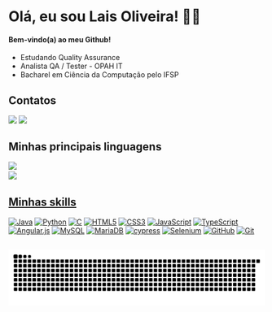 <h1 align="left"> Olá, eu sou Lais Oliveira! 🙋‍♀️ </h1>

#### Bem-vindo(a) ao meu Github!
* Estudando Quality Assurance
* Analista QA / Tester - OPAH IT
* Bacharel em Ciência da Computação pelo IFSP

## Contatos

<div>
<a href = "mailto:lais.oliveira1415@gmail.com"><img src="https://img.shields.io/badge/Gmail-D14836?style=for-the-badge&logo=gmail&logoColor=white" target="_blank"></a>
<a href="https://www.linkedin.com/in/laisoliveira11" target="_blank"><img src="https://img.shields.io/badge/-LinkedIn-%230077B5?style=for-the-badge&logo=linkedin&logoColor=white" target="_blank"></a>   
</div>

## Minhas principais linguagens

<div>
<a href="https://github.com/oliveiralais">
<img height="150em" src="https://github-readme-stats.vercel.app/api/top-langs/?username=oliveiralais&layout=compact&langs_count=7&theme=tokyonight"/><br/>
<img height="180em" src="https://github-readme-stats.vercel.app/api?username=oliveiralais&show_icons=true&theme=tokyonight"/>
</div>
  
## Minhas skills

[![Java](https://img.shields.io/badge/Java-ED8B00?style=for-the-badge&logo=java&logoColor=white)](https://docs.oracle.com/en/java/)
[![Python](https://img.shields.io/badge/Python-14354C?style=for-the-badge&logo=python&logoColor=white)](https://docs.python.org/pt-br/3/)
[![C](https://img.shields.io/badge/C-00599C?style=for-the-badge&logo=c&logoColor=white)](https://devdocs.io/c/)
[![HTML5](https://img.shields.io/badge/HTML5-E34F26?style=for-the-badge&logo=html5&logoColor=white)](https://developer.mozilla.org/en-US/docs/Web/HTML)
[![CSS3](https://img.shields.io/badge/CSS3-1572B6?style=for-the-badge&logo=css3&logoColor=white)](https://developer.mozilla.org/pt-BR/docs/Web/CSS)
[![JavaScript](https://img.shields.io/badge/JavaScript-F7DF1E?logo=javascript&logoColor=black&style=for-the-badge)](https://developer.mozilla.org/pt-BR/docs/Web/JavaScript)
[![TypeScript](https://img.shields.io/badge/TypeScript-007ACC?logo=typescript&logoColor=white&style=for-the-badge)](https://www.typescriptlang.org/docs/)
[![Angular.js](https://img.shields.io/badge/angular.js-%23E23237.svg?style=for-the-badge&logo=angularjs&logoColor=white)](https://docs.angularjs.org/guide)
[![MySQL](https://img.shields.io/badge/MySQL-005C84?style=for-the-badge&logo=mysql&logoColor=white)](https://dev.mysql.com/doc/)
[![MariaDB](https://img.shields.io/badge/MariaDB-003545?style=for-the-badge&logo=mariadb&logoColor=white)](https://mariadb.com/kb/en/documentation/)
[![cypress](https://img.shields.io/badge/-cypress-%23E5E5E5?style=for-the-badge&logo=cypress&logoColor=058a5e)](https://docs.cypress.io/guides/overview/why-cypress)
[![Selenium](https://img.shields.io/badge/-selenium-%43B02A?style=for-the-badge&logo=selenium&logoColor=white)](https://www.selenium.dev/documentation/)
[![GitHub](https://img.shields.io/badge/GitHub-000?style=for-the-badge&logo=github&logoColor=30A3DC)](https://docs.github.com/)
[![Git](https://img.shields.io/badge/git-%23F05033.svg?style=for-the-badge&logo=git&logoColor=white)](https://git-scm.com/doc)

##

<picture>
  <source media="(prefers-color-scheme: dark)" srcset="https://raw.githubusercontent.com/oliveiralais/oliveiralais/output/github-contribution-grid-snake-dark.svg">
  <source media="(prefers-color-scheme: light)" srcset="https://raw.githubusercontent.com/oliveiralais/oliveiralais/output/github-contribution-grid-snake.svg">
  <img alt="github contribution grid snake animation" src="https://raw.githubusercontent.com/oliveiralais/oliveiralais/output/github-contribution-grid-snake.svg">
</picture>
